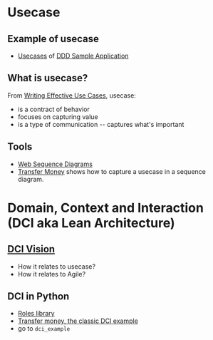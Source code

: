 Usecase
====

Example of usecase
----
* [Usecases](https://github.com/DCI/dci-sample/tree/master/java-qi4j/marc-grue/dcisample_b/src/main/resources/com/marcgrue/dcisample_b/context/usecase) of [DDD Sample Application](http://dddsample.sourceforge.net/index.html)


What is usecase?
----

From [Writing Effective Use Cases](http://www.amazon.com/Writing-Effective-Cases-Alistair-Cockburn/dp/0201702258/ref=sr_1_1?s=books&ie=UTF8&qid=1374026391&sr=1-1), usecase:

* is a contract of behavior
* focuses on capturing value
* is a type of communication -- captures what's important

Tools
----
* [Web Sequence Diagrams](http://www.websequencediagrams.com/)
* [Transfer Money](http://www.websequencediagrams.com/?lz=dGl0bGUgVHJhbnNmZXJNb25leQoKVXNlci0-K0NvbnRleHQ6IGNyZWF0ZShzb3VyY2UsIHNpbmspAB4HABsJcGVyZm9ybV90AEQHKGFtb3VudCkKCmFsdCBjAEUGCiAgAE4HLT5TAEkFOiAAIBEgIAAVBgAZCndpdGhkcmF3AA8UaW5rOiByZWNlaXZlAGsJZW5kCgoAYggtPlVzZXI6IGRvbmUKZGVzdHJveQCAfwg&s=rose) shows how to capture a usecase in a sequence diagram.

Domain, Context and Interaction (DCI aka Lean Architecture)
====

[DCI Vision](http://www.artima.com/articles/dci_vision.html)
----
* How it relates to usecase?
* How it relates to Agile?

DCI in Python
----
* [Roles library](https://pypi.python.org/pypi/roles)
* [Transfer money, the classic DCI example](https://github.com/amolenaar/roles/blob/master/example.py)
* go to `dci_example`

